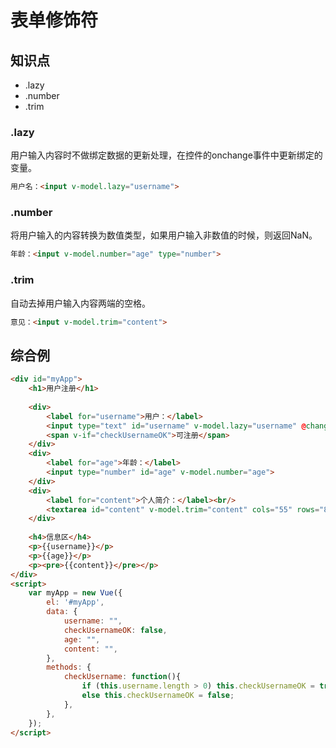 表单修饰符
========

## 知识点

* .lazy
* .number
* .trim

### .lazy

用户输入内容时不做绑定数据的更新处理，在控件的onchange事件中更新绑定的变量。

~~~html
用户名：<input v-model.lazy="username">
~~~

### .number

将用户输入的内容转换为数值类型，如果用户输入非数值的时候，则返回NaN。

~~~html
年龄：<input v-model.number="age" type="number">
~~~

### .trim

自动去掉用户输入内容两端的空格。

~~~html
意见：<input v-model.trim="content">
~~~

## 综合例

~~~html
<div id="myApp">
    <h1>用户注册</h1>
    
    <div>
        <label for="username">用户：</label>
        <input type="text" id="username" v-model.lazy="username" @change="checkUsername">
        <span v-if="checkUsernameOK">可注册</span>
    </div>
    <div>
        <label for="age">年龄：</label>
        <input type="number" id="age" v-model.number="age">
    </div>
    <div>
        <label for="content">个人简介：</label><br/>
        <textarea id="content" v-model.trim="content" cols="55" rows="8"></textarea>
    </div>
    
    <h4>信息区</h4>
    <p>{{username}}</p>
    <p>{{age}}</p>
    <p><pre>{{content}}</pre></p>
</div>
<script>
    var myApp = new Vue({
        el: '#myApp', 
        data: {
            username: "",
            checkUsernameOK: false,
            age: "",
            content: "",
        },
        methods: {
            checkUsername: function(){
                if (this.username.length > 0) this.checkUsernameOK = true;
                else this.checkUsernameOK = false;
            },
        },
    });
</script>
~~~

